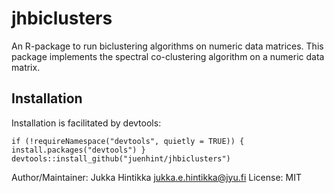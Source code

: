 # jhbiclusters
An R-package to run biclustering algorithms on numeric data matrices. This package implements the spectral co-clustering algorithm on a numeric data matrix.

## Installation

Installation is facilitated by devtools:

`
if (!requireNamespace("devtools", quietly = TRUE)) {
  install.packages("devtools")
}
devtools::install_github("juenhint/jhbiclusters")
`

Author/Maintainer: Jukka Hintikka <jukka.e.hintikka@jyu.fi>
License: MIT
